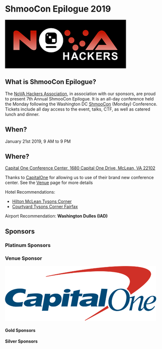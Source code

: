 # ShmooCon Epilogue 2019

![](imgs/novahackers.png)

## What is ShmooCon Epilogue?

The [NoVA Hackers Association](http://www.novahackers.com/), in association with our sponsors, are proud to present 7th Annual ShmooCon Epilogue. It is an all-day conference held the Monday following the Washington DC [ShmooCon](https://www.shmoocon.org/) (Monday) Conference. Tickets include all day access to the event, talks, CTF, as well as catered lunch and dinner. 

## When?

January 21st 2019, 9 AM to 9 PM

## Where? 

[Capital One Conference Center, 1680 Capital One Drive, McLean, VA 22102](https://goo.gl/maps/5iu2ZvFbobM2)

Thanks to [CapitalOne](https://www.capitalone.com) for allowing us to use of their brand new conference center. See the [Venue](venue.md) page for more details

Hotel Recommendations: 
- [Hilton McLean Tysons Corner](https://www3.hilton.com/en/hotels/virginia/hilton-mclean-tysons-corner-MCLMHHH/index.html)
- [Courtyard Tysons Corner Fairfax](https://www.marriott.com/hotels/travel/wastn-courtyard-tysons-corner-fairfax/)

Airport Recommendation: **Washington Dulles (IAD)**

## Sponsors 

### Platinum Sponsors


### Venue Sponsor

<a href="https://www.capitalone.com"><img width=500px src="imgs/capitalone.png"></a>


#### Gold Sponsors


#### Silver Sponsors


